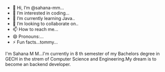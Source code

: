 - 👋 Hi, I’m @sahana-mm...
- 👀 I’m interested in coding...
- 🌱 I’m currently learning Java..
- 💞️ I’m looking to collaborate on..
- 📫 How to reach me...
- 😄 Pronouns:...
- ⚡ Fun facts...tommy...

<!--
sahana-mm/sahana-mm is a ✨ special ✨ repository because its `README.md` (this file) appears on your GitHub profile.
You can click the Preview link to take a look at your changes.
-->
I'm Sahana M M...I'm currently in 8 th semester of my Bachelors degree in GECH in the strem of Computer Science and Engineering.My dream is to become an backend developer.
